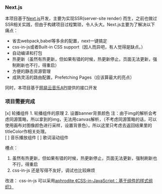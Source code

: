 ### Next.js 
本项目基于[Next.js](https://github.com/zeit/next.js/)开发，主要为实现SSR(server-site render)
而生，之前也做过SSR相关实践，但由于构建项目过程繁琐，令人头大。Next.js主要为了解决以下痛点：
- 省去webpack,babel等多余的配置，next一键搞定
- css-in-js或者Built-in CSS support（因人而异吧，有人觉得是缺点。）
- 自动编译和打包
- 热更新（虽然有热更新，但如果有错的时候，热更新停止，页面无法更新，强制刷新也不行，得重启）
- 方便的静态资源管理
- 成熟灵活的路由配置，Prefetching Pages（应该算最大的亮点）

同时，本项目基于[网易云音乐API](https://binaryify.github.io/NeteaseCloudMusicApi/)提供的接口开发

### 项目需要完成
[x] 轮播组件
    1. 轮播组件的原理
    2. 设置banner背景颜色
    注：由于img的解析会考虑同源策略，所以拿到的img，无法用canvas解析，（不考虑同源策略的话，可以使用画布对图像颜色进行采样，设置背景色）。所以这里只考虑去返回结果里的titleColor作相关处理。    
[ ] 音乐播放组件
[ ] 歌词滚动组件

槽点：
1. 虽然有热更新，但如果有错的时候，热更新停止，页面无法更新，强制刷新也不行，得重启
2. css-in-js  还是写得不友好，调试也比较麻烦

改进：
css-in-js 可以采用[aphrodite](https://github.com/Khan/aphrodite),[《CSS-in-JavaScript：基于组件的样式组织》](https://medium.freecodecamp.org/css-in-javascript-the-future-of-component-based-styling-70b161a79a32)